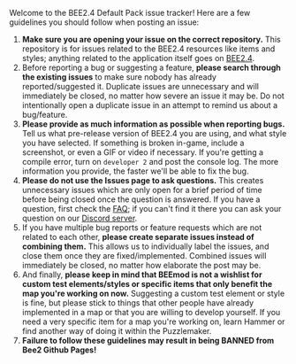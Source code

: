 Welcome to the BEE2.4 Default Pack issue tracker! Here are a few guidelines you should follow when posting an issue:

1. **Make sure you are opening your issue on the correct repository.** This repository is for issues related to the BEE2.4 resources like items and styles; anything related to the application itself goes on [BEE2.4](https://github.com/BEEmod/BEE2.4/issues).
2. Before reporting a bug or suggesting a feature, **please search through the existing issues** to make sure nobody has already reported/suggested it. Duplicate issues are unnecessary and will immediately be closed, no matter how severe an issue it may be. Do not intentionally open a duplicate issue in an attempt to remind us about a bug/feature.
3. **Please provide as much information as possible when reporting bugs.** Tell us what pre-release version of BEE2.4 you are using, and what style you have selected. If something is broken in-game, include a screenshot, or even a GIF or video if necessary. If you're getting a compile error, turn on `developer 2` and post the console log. The more information you provide, the faster we'll be able to fix the bug.
4. **Please do not use the Issues page to ask questions.** This creates unnecessary issues which are only open for a brief period of time before being closed once the question is answered. If you have a question, first check the [FAQ](https://github.com/BEEmod/BEE2-items/wiki/FAQ); if you can't find it there you can ask your question on our [Discord server](https://discord.me/beemod).
5. If you have multiple bug reports or feature requests which are not related to each other, **please create separate issues instead of combining them.** This allows us to individually label the issues, and close them once they are fixed/implemented. Combined issues will immediately be closed, no matter how elaborate the post may be.
6. And finally, **please keep in mind that BEEmod is not a wishlist for custom test elements/styles or specific items that only benefit the map you're working on now.** Suggesting a custom test element or style is fine, but please stick to things that other people have already implemented in a map or that you are willing to develop yourself. If you need a very specific item for a map you're working on, learn Hammer or find another way of doing it within the Puzzlemaker.
7. **Failure to follow these guidelines may result in being BANNED from Bee2 Github Pages!**
